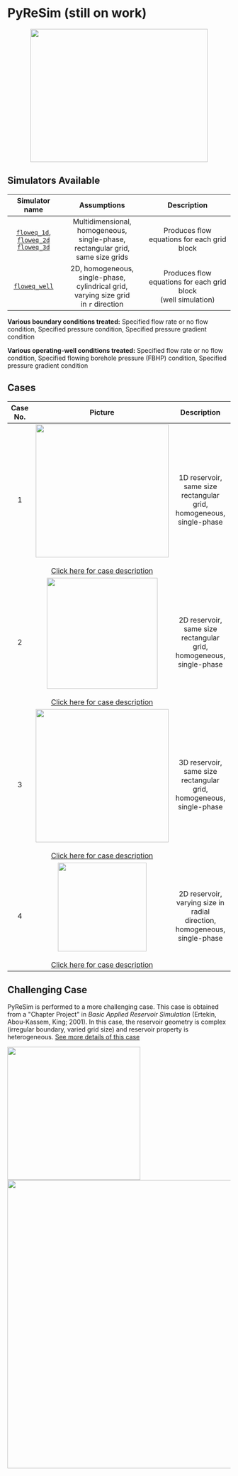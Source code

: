# PyReSim (still on work)

<p align="center">
  <img width="400" height="300" src="https://user-images.githubusercontent.com/51282928/89118699-ebf24d00-d4d1-11ea-92a9-76495358fc6c.png">
</p>

## Simulators Available

|Simulator name|Assumptions|Description|
|:--:|:--:|:--:|
|[`floweq_1d`](https://github.com/yohanesnuwara/pyresim/blob/master/simulators/floweq_1d.py),<br>[`floweq_2d`](https://github.com/yohanesnuwara/pyresim/blob/master/simulators/floweq_2d.py)<br>[`floweq_3d`](https://github.com/yohanesnuwara/pyresim/blob/master/simulators/floweq_3d.py)|Multidimensional, homogeneous,<br> single-phase, rectangular grid,<br> same size grids|Produces flow equations for each grid block|
|[`floweq_well`](https://github.com/yohanesnuwara/pyresim/blob/master/simulators/floweq_well.py)|2D, homogeneous, single-phase,<br> cylindrical grid, varying size grid<br> in `r` direction|Produces flow equations for each grid block<br> (well simulation)|

**Various boundary conditions treated:** Specified flow rate or no flow condition, Specified pressure condition, Specified pressure gradient condition

**Various operating-well conditions treated:** Specified flow rate or no flow condition, Specified flowing borehole pressure (FBHP) condition, Specified pressure gradient condition

## Cases

|Case No.|Picture|Description|Simulators used|
|:--:|:--:|:--:|:--:|
|1|<div><img src="https://user-images.githubusercontent.com/51282928/88264056-526ab480-ccf5-11ea-9cd0-622b6a57af6b.png" width="300"/></div><br>[Click here for case description](https://github.com/yohanesnuwara/pyresim/blob/master/docs/case_descriptions.md#case-1-1d-rectangular-reservoir-homogeneous-single-phase)|1D reservoir, same size rectangular<br> grid, homogeneous, single-phase|[`floweq_1d`](https://github.com/yohanesnuwara/pyresim/blob/master/simulators/floweq_1d.py)|
|2|<div><img src="https://user-images.githubusercontent.com/51282928/88287885-28c58380-cd1d-11ea-915a-80a7bae7df72.png" width="250"/></div><br>[Click here for case description](https://github.com/yohanesnuwara/pyresim/blob/master/docs/case_descriptions.md#case-2-2d-rectangular-reservoir-homogeneous-single-phase)|2D reservoir, same size rectangular<br> grid, homogeneous, single-phase|[`floweq_2d`](https://github.com/yohanesnuwara/pyresim/blob/master/simulators/floweq_2d.py)|
|3|<div><img src="https://user-images.githubusercontent.com/51282928/88464930-d638c280-cee8-11ea-8014-59c010afd95b.png" width="300"/></div><br>[Click here for case description](https://github.com/yohanesnuwara/pyresim/blob/master/docs/case_descriptions.md#case-3-3d-rectangular-reservoir-homogeneous-single-phase)|3D reservoir, same size rectangular<br> grid, homogeneous, single-phase|[`floweq_3d`](https://github.com/yohanesnuwara/pyresim/blob/master/simulators/floweq_3d.py)|
|4|<div><img src="https://user-images.githubusercontent.com/51282928/88837303-4d7c9800-d202-11ea-8ee4-5221e8e1e298.png" width="200"/></div><br>[Click here for case description](https://github.com/yohanesnuwara/pyresim/blob/master/docs/case_descriptions.md#case-4-2d-cylindrical-reservoir-well-in-the-middle-homogeneous-varying-size-in-radial-direction)|2D reservoir, varying size in radial<br> direction, homogeneous, single-phase|[`floweq_well`](https://github.com/yohanesnuwara/pyresim/blob/master/simulators/floweq_well.py)|

## Challenging Case

PyReSim is performed to a more challenging case. This case is obtained from a "Chapter Project" in *Basic Applied Reservoir Simulation* (Ertekin, Abou-Kassem, King; 2001). In this case, the reservoir geometry is complex (irregular boundary, varied grid size) and reservoir property is heterogeneous. [See more details of this case](https://github.com/yohanesnuwara/pyresim/blob/master/docs/challenge_description.md)

<div><img src="https://user-images.githubusercontent.com/51282928/89013581-54a8c080-d33e-11ea-8f96-704e8b263c5c.png" width="300"/>  <img src="https://user-images.githubusercontent.com/51282928/89118272-894b8200-d4ce-11ea-9e02-6d18d3e48583.png" width="650"/></div>

<!--
**yohanesnuwara/yohanesnuwara** is a ✨ _special_ ✨ repository because its `README.md` (this file) appears on your GitHub profile.

## Using PyReSim for Academic or Industry Use

For any specific need that is unique to your case, and want to use PyReSim for your specific need, you are encouraged to discuss with us. We could provide a tutorial for your need. Presented here are the simulator codes applied to the cases presented above. We hope PyReSim can help to simulate most of your needs.

**Contact**<br>
📧 e-mail: ign.nuwara97@gmail.com

## Contributing to this Work

## Donation

We tirelessly spent days and nights to continuously develop, fine-tune, and improve PyReSim as an open-source Python reservoir simulator program, with the hope that everyone get benefits from. This work is done without direct financial support. If you like (and trust) this work, we would be very glad if you would consider to give us a little gift. Your donation will allow us to spend even more time improving this simulator.

## License

The author chooses Creative Commons BY-NC-ND 4.0 International to license this work. 

<a rel="license" href="http://creativecommons.org/licenses/by-nc-nd/4.0/"><img alt="Creative Commons License" style="border-width:0" src="https://i.creativecommons.org/l/by-nc-nd/4.0/88x31.png" /></a><br />This work is licensed under a <a rel="license" href="http://creativecommons.org/licenses/by-nc-nd/4.0/">Creative Commons Attribution-NonCommercial-NoDerivatives 4.0 International License</a>.
